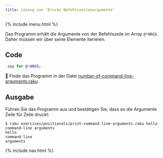 ```yaml
---
title: Lösung von 'Drucke Befehlszeilenargumente'
---
```


{% include menu.html %}

Das Programm erhält die Argumente von der Befehlszeile im Array `@*ARGS`. Daher müssen wir über seine Elemente iterieren.

## Code

```raku
.say for @*ARGS;
```

🦋 Finde das Programm in der Datei [number-of-command-line-arguments.raku](https://github.com/ash/raku-course/blob/master/exercises/positionals/print-command-line-arguments.raku).

## Ausgabe

Führen Sie das Programm aus und bestätigen Sie, dass es die Argumente Zeile für Zeile druckt:

```console
$ raku exercises/positionals/print-command-line-arguments.raku hello command-line arguments
hello
command-line
arguments
```

{% include nav.html %}